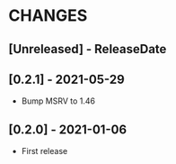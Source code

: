 # CHANGES

<!-- next-header -->

## [Unreleased] - ReleaseDate

## [0.2.1] - 2021-05-29

* Bump MSRV to 1.46

## [0.2.0] - 2021-01-06

* First release
